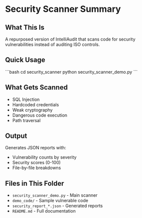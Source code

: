 # Security Scanner Summary

## What This Is

A repurposed version of IntelliAudit that scans code for security vulnerabilities instead of auditing ISO controls.

## Quick Usage

\`\`\`bash
cd security_scanner
python security_scanner_demo.py
\`\`\`

## What Gets Scanned

- SQL Injection
- Hardcoded credentials
- Weak cryptography
- Dangerous code execution
- Path traversal

## Output

Generates JSON reports with:
- Vulnerability counts by severity
- Security scores (0-100)
- File-by-file breakdowns

## Files in This Folder

- `security_scanner_demo.py` - Main scanner
- `demo_code/` - Sample vulnerable code
- `security_report_*.json` - Generated reports
- `README.md` - Full documentation
